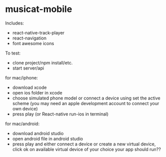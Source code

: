 # musicat-mobile

Includes:
- react-native-track-player
- react-navigation
- font awesome icons

To test:
- clone project/npm install/etc.
- start server/api

for mac/iphone:
- download xcode
- open ios folder in xcode
- choose simulated phone model or connect a device using set the active scheme (you may need an apple development account to connect your own device)
- press play (or React-native run-ios in terminal)

for mac/android:
- download android studio
- open android file in android studio
- press play and either connect a device or create a new virtual device, click ok on available virtual device of your choice
your app should run??
